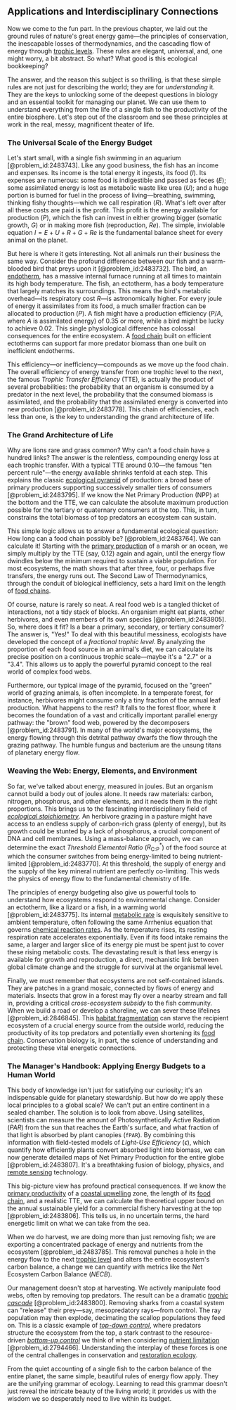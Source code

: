 ## Applications and Interdisciplinary Connections

Now we come to the fun part. In the previous chapter, we laid out the ground rules of nature's great energy game—the principles of conservation, the inescapable losses of thermodynamics, and the cascading flow of energy through [trophic levels](@article_id:138225). These rules are elegant, universal, and, one might worry, a bit abstract. So what? What good is this ecological bookkeeping?

The answer, and the reason this subject is so thrilling, is that these simple rules are not just for describing the world; they are for *understanding* it. They are the keys to unlocking some of the deepest questions in biology and an essential toolkit for managing our planet. We can use them to understand everything from the life of a single fish to the productivity of the entire biosphere. Let's step out of the classroom and see these principles at work in the real, messy, magnificent theater of life.

### The Universal Scale of the Energy Budget

Let's start small, with a single fish swimming in an aquarium [@problem_id:2483743]. Like any good business, the fish has an income and expenses. Its income is the total energy it ingests, its food ($I$). Its expenses are numerous: some food is indigestible and passed as feces ($E$); some assimilated energy is lost as metabolic waste like urea ($U$); and a huge portion is burned for fuel in the process of living—breathing, swimming, thinking fishy thoughts—which we call respiration ($R$). What's left over after all these costs are paid is the profit. This profit is the energy available for production ($P$), which the fish can invest in either growing bigger (somatic growth, $G$) or in making more fish (reproduction, $Re$). The simple, inviolable equation $I = E + U + R + G + Re$ is the fundamental balance sheet for every animal on the planet.

But here is where it gets interesting. Not all animals run their business the same way. Consider the profound difference between our fish and a warm-blooded bird that preys upon it [@problem_id:2483732]. The bird, an [endotherm](@article_id:151015), has a massive internal furnace running at all times to maintain its high body temperature. The fish, an ectotherm, has a body temperature that largely matches its surroundings. This means the bird's metabolic overhead—its respiratory cost $R$—is astronomically higher. For every joule of energy it assimilates from its food, a much smaller fraction can be allocated to production ($P$). A fish might have a production efficiency ($P/A$, where $A$ is assimilated energy) of $0.35$ or more, while a bird might be lucky to achieve $0.02$. This single physiological difference has colossal consequences for the entire ecosystem. A [food chain](@article_id:143051) built on efficient ectotherms can support far more predator biomass than one built on inefficient endotherms.

This efficiency—or inefficiency—compounds as we move up the food chain. The overall efficiency of energy transfer from one trophic level to the next, the famous *Trophic Transfer Efficiency* (TTE), is actually the product of several probabilities: the probability that an organism is consumed by a predator in the next level, the probability that the consumed biomass is assimilated, and the probability that the assimilated energy is converted into new production [@problem_id:2483778]. This chain of efficiencies, each less than one, is the key to understanding the grand architecture of life.

### The Grand Architecture of Life

Why are lions rare and grass common? Why can't a food chain have a hundred links? The answer is the relentless, compounding energy loss at each trophic transfer. With a typical TTE around $0.10$—the famous "ten percent rule"—the energy available shrinks tenfold at each step. This explains the classic [ecological pyramid](@article_id:187942) of production: a broad base of primary producers supporting successively smaller tiers of consumers [@problem_id:2483795]. If we know the Net Primary Production (NPP) at the bottom and the TTE, we can calculate the absolute maximum production possible for the tertiary or quaternary consumers at the top. This, in turn, constrains the total biomass of top predators an ecosystem can sustain.

This simple logic allows us to answer a fundamental ecological question: How long can a food chain possibly be? [@problem_id:2483764]. We can calculate it! Starting with the [primary production](@article_id:143368) of a marsh or an ocean, we simply multiply by the TTE (say, $0.12$) again and again, until the energy flow dwindles below the minimum required to sustain a viable population. For most ecosystems, the math shows that after three, four, or perhaps five transfers, the energy runs out. The Second Law of Thermodynamics, through the conduit of biological inefficiency, sets a hard limit on the length of [food chains](@article_id:194189).

Of course, nature is rarely so neat. A real food web is a tangled thicket of interactions, not a tidy stack of blocks. An organism might eat plants, other herbivores, and even members of its own species [@problem_id:2483805]. So, where does it fit? Is a bear a primary, secondary, or tertiary consumer? The answer is, "Yes!" To deal with this beautiful messiness, ecologists have developed the concept of a *fractional trophic level*. By analyzing the proportion of each food source in an animal's diet, we can calculate its precise position on a continuous trophic scale—maybe it's a "2.7" or a "3.4". This allows us to apply the powerful pyramid concept to the real world of complex food webs.

Furthermore, our typical image of the pyramid, focused on the "green" world of grazing animals, is often incomplete. In a temperate forest, for instance, herbivores might consume only a tiny fraction of the annual leaf production. What happens to the rest? It falls to the forest floor, where it becomes the foundation of a vast and critically important parallel energy pathway: the "brown" food web, powered by the decomposers [@problem_id:2483791]. In many of the world's major ecosystems, the energy flowing through this detrital pathway dwarfs the flow through the grazing pathway. The humble fungus and bacterium are the unsung titans of planetary energy flow.

### Weaving the Web: Energy, Elements, and Environment

So far, we've talked about energy, measured in joules. But an organism cannot build a body out of joules alone. It needs raw materials: carbon, nitrogen, phosphorus, and other elements, and it needs them in the right proportions. This brings us to the fascinating interdisciplinary field of *[ecological stoichiometry](@article_id:147219)*. An herbivore grazing in a pasture might have access to an endless supply of carbon-rich grass (plenty of energy), but its growth could be stunted by a lack of phosphorus, a crucial component of DNA and cell membranes. Using a mass-balance approach, we can determine the exact *Threshold Elemental Ratio* ($R_{\text{C:P}}^{\ast}$) of the food source at which the consumer switches from being energy-limited to being nutrient-limited [@problem_id:2483770]. At this threshold, the supply of energy and the supply of the key mineral nutrient are perfectly co-limiting. This weds the physics of energy flow to the fundamental chemistry of life.

The principles of energy budgeting also give us powerful tools to understand how ecosystems respond to environmental change. Consider an ectotherm, like a lizard or a fish, in a warming world [@problem_id:2483775]. Its internal [metabolic rate](@article_id:140071) is exquisitely sensitive to ambient temperature, often following the same Arrhenius equation that governs [chemical reaction rates](@article_id:146821). As the temperature rises, its resting respiration rate accelerates exponentially. Even if its food intake remains the same, a larger and larger slice of its energy pie must be spent just to cover these rising metabolic costs. The devastating result is that less energy is available for growth and reproduction, a direct, mechanistic link between global climate change and the struggle for survival at the organismal level.

Finally, we must remember that ecosystems are not self-contained islands. They are patches in a grand mosaic, connected by flows of energy and materials. Insects that grow in a forest may fly over a nearby stream and fall in, providing a critical *cross-ecosystem subsidy* to the fish community. When we build a road or develop a shoreline, we can sever these lifelines [@problem_id:2846845]. This [habitat fragmentation](@article_id:143004) can starve the recipient ecosystem of a crucial energy source from the outside world, reducing the productivity of its top predators and potentially even shortening its [food chain](@article_id:143051). Conservation biology is, in part, the science of understanding and protecting these vital energetic connections.

### The Manager's Handbook: Applying Energy Budgets to a Human World

This body of knowledge isn't just for satisfying our curiosity; it's an indispensable guide for planetary stewardship. But how do we apply these local principles to a global scale? We can't put an entire continent in a sealed chamber. The solution is to look from above. Using satellites, scientists can measure the amount of Photosynthetically Active Radiation ($PAR$) from the sun that reaches the Earth's surface, and what fraction of that light is absorbed by plant canopies (`fPAR`). By combining this information with field-tested models of *Light-Use Efficiency* ($\epsilon$), which quantify how efficiently plants convert absorbed light into biomass, we can now generate detailed maps of Net Primary Production for the entire globe [@problem_id:2483807]. It's a breathtaking fusion of biology, physics, and [remote sensing](@article_id:149499) technology.

This big-picture view has profound practical consequences. If we know the [primary productivity](@article_id:150783) of a [coastal upwelling](@article_id:198401) zone, the length of its [food chain](@article_id:143051), and a realistic TTE, we can calculate the theoretical upper bound on the annual sustainable yield for a commercial fishery harvesting at the top [@problem_id:2483806]. This tells us, in no uncertain terms, the hard energetic limit on what we can take from the sea.

When we do harvest, we are doing more than just removing fish; we are exporting a concentrated package of energy and nutrients from the ecosystem [@problem_id:2483785]. This removal punches a hole in the energy flow to the next [trophic level](@article_id:188930) and alters the entire ecosystem's carbon balance, a change we can quantify with metrics like the Net Ecosystem Carbon Balance ($NECB$).

Our management doesn't stop at harvesting. We actively manipulate food webs, often by removing top predators. The result can be a dramatic *[trophic cascade](@article_id:144479)* [@problem_id:2483800]. Removing sharks from a coastal system can "release" their prey—say, mesopredatory rays—from control. The ray population may then explode, decimating the scallop populations they feed on. This is a classic example of *[top-down control](@article_id:150102)*, where predators structure the ecosystem from the top, a stark contrast to the resource-driven *[bottom-up control](@article_id:201468)* we think of when considering [nutrient limitation](@article_id:182253) [@problem_id:2794466]. Understanding the interplay of these forces is one of the central challenges in conservation and [restoration ecology](@article_id:139591).

From the quiet accounting of a single fish to the carbon balance of the entire planet, the same simple, beautiful rules of energy flow apply. They are the unifying grammar of ecology. Learning to read this grammar doesn't just reveal the intricate beauty of the living world; it provides us with the wisdom we so desperately need to live within its budget.